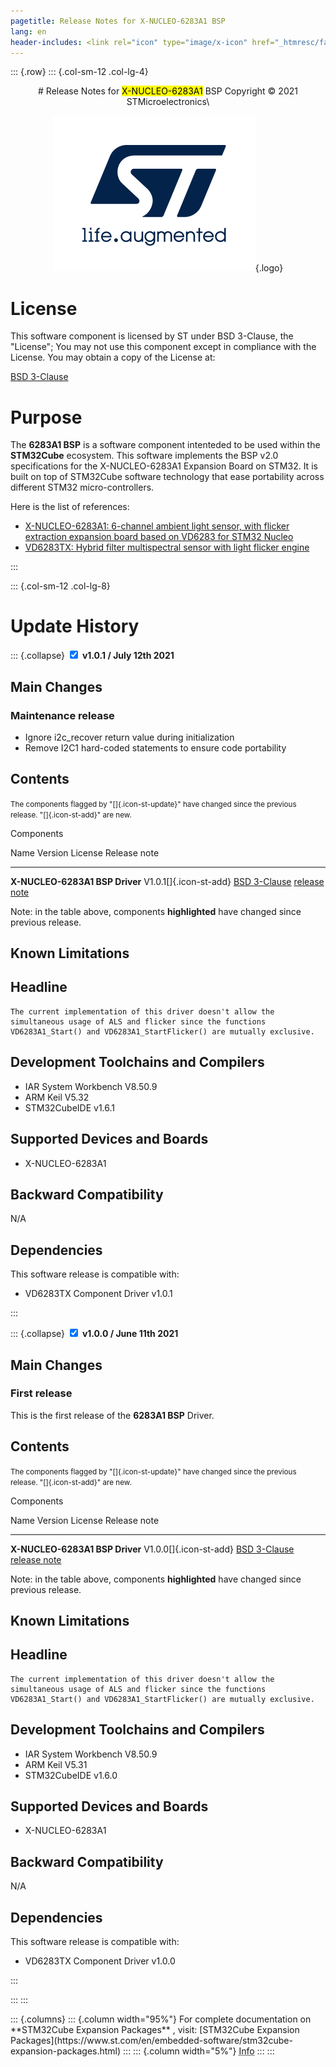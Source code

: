```yaml
---
pagetitle: Release Notes for X-NUCLEO-6283A1 BSP 
lang: en
header-includes: <link rel="icon" type="image/x-icon" href="_htmresc/favicon.png" />
---
```


::: {.row}
::: {.col-sm-12 .col-lg-4}

<center>
# Release Notes for <mark>X-NUCLEO-6283A1</mark> BSP
Copyright &copy; 2021 STMicroelectronics\
    
[![ST logo](_htmresc/st_logo_2020.png)](https://www.st.com){.logo}
</center>

# License

This software component is licensed by ST under BSD 3-Clause, the "License"; You may not use this component except in compliance with the License. You may obtain a copy of the License at:

[BSD 3-Clause](https://opensource.org/licenses/BSD-3-Clause)

# Purpose

The **6283A1 BSP** is a software component intenteded to be used within the **STM32Cube** ecosystem. This software implements the BSP v2.0 specifications for the X-NUCLEO-6283A1 Expansion Board on STM32. It is built on top of STM32Cube software technology that ease portability across different STM32 micro-controllers.

Here is the list of references:

- [X-NUCLEO-6283A1: 6-channel ambient light sensor, with flicker extraction expansion board based on VD6283 for STM32 Nucleo](https://www.st.com/content/st_com/en/products/evaluation-tools/product-evaluation-tools/imaging-evaluation-boards/x-nucleo-6283a1.html)
- [VD6283TX: Hybrid filter multispectral sensor with light flicker engine](https://www.st.com/content/st_com/en/products/imaging-and-photonics-solutions/ambient-light-sensors/vd6283tx.html)

:::

::: {.col-sm-12 .col-lg-8}
# Update History

::: {.collapse}
<input type="checkbox" id="collapse-section2" checked aria-hidden="true">
<label for="collapse-section2" aria-hidden="true">__v1.0.1 / July 12th 2021__</label>
<div>			

## Main Changes

### Maintenance release

- Ignore i2c_recover return value during initialization
- Remove I2C1 hard-coded statements to ensure code portability

## Contents
<small>The components flagged by "[]{.icon-st-update}" have changed since the
previous release. "[]{.icon-st-add}" are new.</small>

Components

  Name                                                        Version                                           License                                                                                                       Release note
  ----------------------------------------------------------- ------------------------------------------------- ------------------------------------------------------------------------------------------------------------- ------------------------------------------------------------------------------------------------------------------------------------------------
  **X-NUCLEO-6283A1 BSP Driver**                                                     V1.0.1[]{.icon-st-add}                                            [BSD 3-Clause](https://opensource.org/licenses/BSD-3-Clause)                                                [release note](.\Release_Notes.html)

Note: in the table above, components **highlighted** have changed since previous release.

## Known Limitations


  Headline
  ----------------------------------------------------------
    The current implementation of this driver doesn't allow the simultaneous usage of ALS and flicker since the functions VD6283A1_Start() and VD6283A1_StartFlicker() are mutually exclusive.

## Development Toolchains and Compilers

- IAR System Workbench V8.50.9
- ARM Keil V5.32
- STM32CubeIDE v1.6.1

## Supported Devices and Boards

- X-NUCLEO-6283A1

## Backward Compatibility

N/A

## Dependencies

This software release is compatible with:

- VD6283TX Component Driver v1.0.1

</div>
:::

::: {.collapse}
<input type="checkbox" id="collapse-section1" checked aria-hidden="true">
<label for="collapse-section1" aria-hidden="true">__v1.0.0 / June 11th 2021__</label>
<div>			

## Main Changes

### First release

This is the first release of the **6283A1 BSP** Driver.

## Contents
<small>The components flagged by "[]{.icon-st-update}" have changed since the
previous release. "[]{.icon-st-add}" are new.</small>

Components

  Name                                                        Version                                           License                                                                                                       Release note
  ----------------------------------------------------------- ------------------------------------------------- ------------------------------------------------------------------------------------------------------------- ------------------------------------------------------------------------------------------------------------------------------------------------
  **X-NUCLEO-6283A1 BSP Driver**                                                     V1.0.0[]{.icon-st-add}                                            [BSD 3-Clause](https://opensource.org/licenses/BSD-3-Clause)                                                [release note](.\Release_Notes.html)

Note: in the table above, components **highlighted** have changed since previous release.

## Known Limitations


  Headline
  ----------------------------------------------------------
    The current implementation of this driver doesn't allow the simultaneous usage of ALS and flicker since the functions VD6283A1_Start() and VD6283A1_StartFlicker() are mutually exclusive.

## Development Toolchains and Compilers

- IAR System Workbench V8.50.9
- ARM Keil V5.31
- STM32CubeIDE v1.6.0

## Supported Devices and Boards

- X-NUCLEO-6283A1

## Backward Compatibility

N/A

## Dependencies

This software release is compatible with:

- VD6283TX Component Driver v1.0.0

</div>
:::

:::
:::

<footer class="sticky">
::: {.columns}
::: {.column width="95%"}
For complete documentation on **STM32Cube Expansion Packages** ,
visit: [STM32Cube Expansion Packages](https://www.st.com/en/embedded-software/stm32cube-expansion-packages.html)
:::
::: {.column width="5%"}
<abbr title="Based on template cx566953 version 2.0">Info</abbr>
:::
:::
</footer>

